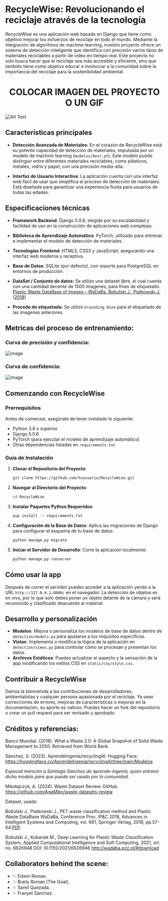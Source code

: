 # RecycleWise: Revolucionando el reciclaje através de la tecnología

RecycleWise es una aplicación web basada en Django que tiene como objetivo mejorar los esfuerzos de reciclaje en todo el mundo. Mediante la integración de algoritmos de machine learning, nuestro proyecto ofrece un sistema de detección inteligente que identifica con precisión varios tipos de materiales reciclables a partir de video en tiempo real. Este proyecto no solo busca hacer que el reciclaje sea más accesible y eficiente, sino que también tiene como objetivo educar e involucrar a la comunidad sobre la importancia del reciclaje para la sostenibilidad ambiental.


<h1 align="center">
COLOCAR IMAGEN DEL PROYECTO O UN GIF
</h1>

![Alt Text]([https://media.giphy.com/media/vFKqnCdLPNOKc/giphy.gif](https://github.com/Dextron03/recycle-wise/blob/5c7996d87de6a1137eec2da3211214268a841d9f/RecycleWise-ObjectDetection-ezgif.com-video-to-gif-converter.gif))

## Características principales

- **Detección Avanzada de Materiales**: En el corazón de RecycleWise está su potente capacidad de detección de materiales, impulsada por un modelo de machine learning (`modelos/best.pt`). Este modelo puede distinguir entre diferentes materiales reciclables, como plásticos, metales, vidrio y papel, con una precisión media-alta.

- **Interfaz de Usuario Interactiva**: La aplicación cuenta con una interfaz web fácil de usar que simplifica el proceso de detección de materiales. Está diseñada para garantizar una experiencia fluida para usuarios de todas las edades.

## Especificaciones técnicas

- **Framework Backend**: Django 5.0.6, elegido por su escalabilidad y facilidad de uso en la construcción de aplicaciones web complejas.
- **Biblioteca de Aprendizaje Automático**: PyTorch, utilizado para entrenar e implementar el modelo de detección de materiales.
- **Tecnologías Frontend**: HTML5, CSS3 y JavaScript, asegurando una interfaz web moderna y receptiva.
- **Base de Datos**: SQLite (por defecto), con soporte para PostgreSQL en entornos de producción.

- **DataSet / Conjunto de datos**: Se utilizo una dataset libre, el cual cuenta con una cantidad decente de 1500 imagenes, para fines de etiquetado. [Plastic Waste DataBase of Images – WaDaBa. Bobulski J., Piatkowski J.(2018)](http://wadaba.pcz.pl/#download)

- **Procedo de etiquetado:** Se utilizó `Grounding Dino` para el etiquetado de las imagenes anteriores.

## Metricas del proceso de entrenamiento:

### Curva de precisión y confidencia:
![image](https://github.com/Dextron03/recycle-wise/assets/67524129/65098678-f08a-4510-888c-fa21cca2d335)

### Curva de confidencia:
![image](https://github.com/Dextron03/recycle-wise/assets/67524129/3533985a-c918-43cc-879d-74bc9216cb3b)


## Comenzando con RecycleWise

### Prerrequisitos

Antes de comenzar, asegúrate de tener instalado lo siguiente:
- Python 3.8 o superior
- Django 5.0.6
- PyTorch (para ejecutar el modelo de aprendizaje automático)
- Otras dependencias listadas en `requirements.txt`

### Guía de Instalación

1. **Clonar el Repositorio del Proyecto**:
   ```sh
   git clone https://github.com/tuusuario/RecycleWise.git
   ```

2. **Navegar al Directorio del Proyecto**:
   ```sh
   cd RecycleWise
   ```

3. **Instalar Paquetes Python Requeridos**:
   ```sh
   pip install -r requirements.txt
   ```

4. **Configuración de la Base de Datos**:
   Aplica las migraciones de Django para configurar el esquema de tu base de datos:
   ```sh
   python manage.py migrate
   ```

5. **Iniciar el Servidor de Desarrollo**:
   Corre la aplicación localmente:
   ```sh
   python manage.py runserver
   ```

## Cómo usar la app

Después de correr el servidor puedes acceder a la aplicación yendo a la URL `http://127.0.0.1:8000/` en el navegador. La detección de objetos es en vivo, por lo que solo debes poner un objeto delante de la cámara y será reconocido y clasificado deacuerdo al material.

## Desarrollo y personalización

- **Modelos**: Mejora o personaliza los modelos de base de datos dentro de `detection/models.py` para ajustarse a tus requisitos específicos.
- **Vistas**: Implementa o modifica la lógica de la aplicación en `detection/views.py` para controlar cómo se procesan y presentan los datos.
- **Archivos Estáticos**: Puedes actualizar el aspecto y la sensación de la app modificando los estilos CSS en `static/css/style.css`.

## Contribuir a RecycleWise

Damos la bienvenida a las contribuciones de desarrolladores, ambientalistas y cualquier persona apasionada por el reciclaje. Ya sean correcciones de errores, mejoras de características o mejoras en la documentación, su aporte es valioso. Puedes hacer un fork del repositorio o crear un pull request para ser revisado y aprobado.


## Créditos y referencias:
Banco Mundial. (2018). What a Waste 2.0: A Global Snapshot of Solid Waste Management to 2050. Retrieved from World Bank.

Sánchez, S. (2023). AprendeIngenia/recyclingAI. Hugging Face. https://huggingface.co/AprendeIngenia/recyclingAI/tree/main/Modelos 

*Especial mención a Santiago Sanchez de aprende-ingenia, quien entrenó dicho modelo para que pueda ser usado por la comunidad.*

Mikołajczyk, A. (2024). Waste Dataset Review. GitHub. https://github.com/AgaMiko/waste-datasets-review

Dataset, usado:

Bobulski J., Piatkowski J., PET waste classification method and Plastic Waste DataBase WaDaBa, Conference Proc. IP&C 2018, Advances in Intelligent Systems and Computing, vol. 681, Springer Verlag, 2018, pp.57-64.[PDF](http://wadaba.pcz.pl/#download)

Bobulski J., Kubanek M., Deep Learning for Plastic Waste Classification System, Applied Computational Intelligence and Soft Computing, 2021, art. no. 6626948 DOI: 10.1155/2021/6626948 
http://wadaba.pcz.pl/#download


## Collaborators behind the scene:
- ✨ Edwin Roman.
- ✨ Braily Roman (The Goat).
- ✨ Samil  Quezada.
- ✨ Franyel Sánchez.
